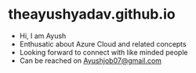 # theayushyadav.github.io
- Hi, I am Ayush
- Enthusatic about Azure Cloud and related concepts
- Looking forward to connect with like minded people
- Can be reached on Ayushjob07@gmail.com
